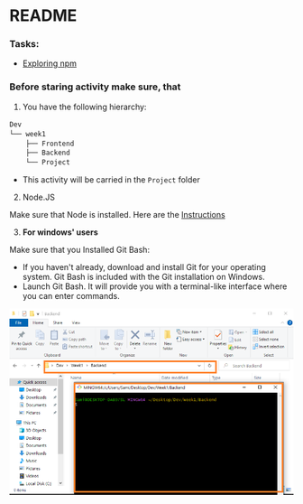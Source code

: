 # README

### Tasks:

- [Exploring npm](npm.md)


### Before staring activity make sure, that 

1. You have the following hierarchy:

```sh
Dev
└── week1
    ├── Frontend
    ├── Backend
    └── Project
```
- This activity will be carried in the `Project` folder


2. Node.JS

Make sure that Node is installed. Here are the [Instructions]

3. **For windows' users** 

Make sure that you Installed Git Bash:
  -  If you haven't already, download and install Git for your operating system. Git Bash is included with the Git installation on Windows.
  - Launch Git Bash. It will provide you with a terminal-like interface where you can enter commands.

![](../git-bash.png)


<!-- Links -->
[Instructions]:https://github.com/tx00-web/labs/tree/main/proj-unified-setup

